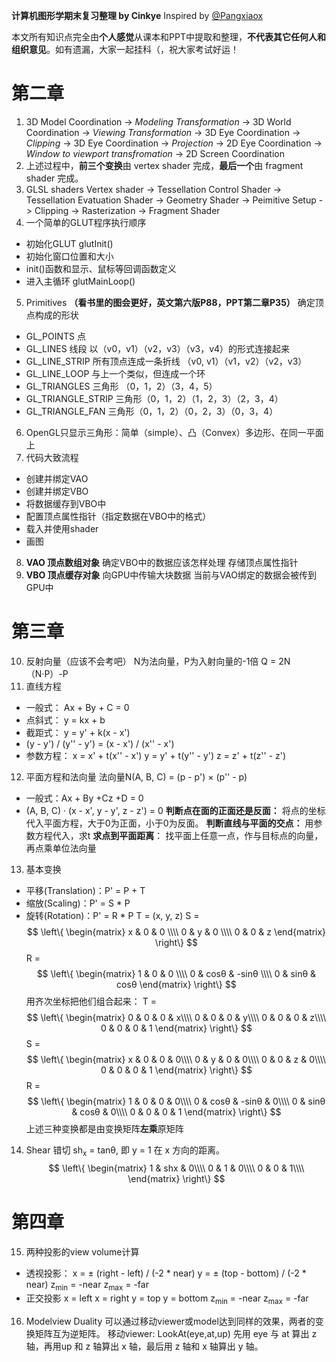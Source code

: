 **计算机图形学期末复习整理 by Cinkye**
Inspired by [@Pangxiaox](https://github.com/Pangxiaox)

本文所有知识点完全由**个人感觉**从课本和PPT中提取和整理，**不代表其它任何人和组织意见**。如有遗漏，大家一起挂科（，祝大家考试好运！
# 第二章
1. 3D Model Coordination -> *Modeling Transformation* -> 3D World Coordination -> *Viewing Transformation* -> 3D Eye Coordination -> *Clipping* -> 3D Eye Coordination -> *Projection* -> 2D Eye Coordination -> *Window to viewport transfromation* -> 2D Screen Coordination
2. 上述过程中，**前三个变换**由 vertex shader 完成，**最后一个**由 fragment shader 完成。
3. GLSL shaders
Vertex shader -> Tessellation Control Shader -> Tessellation Evatuation Shader -> Geometry Shader -> Peimitive Setup -> Clipping -> Rasterization -> Fragment Shader
4. 一个简单的GLUT程序执行顺序
- 初始化GLUT glutInit()
- 初始化窗口位置和大小
- init()函数和显示、鼠标等回调函数定义
- 进入主循环 glutMainLoop()
5. Primitives
**（看书里的图会更好，英文第六版P88，PPT第二章P35）**
确定顶点构成的形状
- GL_POINTS 点
- GL_LINES 线段 以（v0，v1）（v2，v3）（v3，v4）的形式连接起来
- GL_LINE_STRIP 所有顶点连成一条折线 （v0, v1）（v1，v2）（v2，v3）
- GL_LINE_LOOP 与上一个类似，但连成一个环
- GL_TRIANGLES 三角形 （0，1，2）（3，4，5）
- GL_TRIANGLE_STRIP 三角形（0，1，2）（1，2，3）（2，3，4）
- GL_TRIANGLE_FAN 三角形（0，1，2）（0，2，3）（0，3，4）
6. OpenGL只显示三角形：简单（simple）、凸（Convex）多边形、在同一平面上
7. 代码大致流程
- 创建并绑定VAO
- 创建并绑定VBO
- 将数据缓存到VBO中
- 配置顶点属性指针（指定数据在VBO中的格式）
- 载入并使用shader
- 画图
8. **VAO 顶点数组对象**
确定VBO中的数据应该怎样处理
存储顶点属性指针
9. **VBO 顶点缓存对象**
向GPU中传输大块数据
当前与VAO绑定的数据会被传到GPU中

# 第三章
10. 反射向量（应该不会考吧）
N为法向量，P为入射向量的-1倍
Q = 2N（N·P）-P
11. 直线方程
- 一般式： Ax + By + C = 0
- 点斜式： y = kx + b
- 截距式： y = y' + k(x - x')
- (y - y') / (y'' - y') = (x - x') / (x'' - x')
- 参数方程：
  x = x' + t(x'' - x') 
  y = y' + t(y'' - y') 
  z = z' + t(z'' - z') 
12. 平面方程和法向量
法向量N(A, B, C) = (p - p') × (p'' - p)
- 一般式：Ax + By +Cz +D = 0
- (A, B, C) · (x - x', y - y', z - z') = 0
**判断点在面的正面还是反面：**
将点的坐标代入平面方程，大于0为正面，小于0为反面。
**判断直线与平面的交点：**
用参数方程代入，求t
**求点到平面距离**：
找平面上任意一点，作与目标点的向量，再点乘单位法向量
13. 基本变换
- 平移(Translation)：P' = P + T
- 缩放(Scaling)：P' = S * P
- 旋转(Rotation)：P' = R * P
T = (x, y, z)
S = $$
 \left\{
 \begin{matrix}
   x & 0 & 0 \\\\
   0 & y & 0 \\\\
   0 & 0 & z
  \end{matrix}
  \right\} 
$$
R = $$
 \left\{
 \begin{matrix}
   1 & 0 & 0 \\\\
   0 & cosθ & -sinθ \\\\
   0 & sinθ & cosθ
  \end{matrix}
  \right\}
$$
用齐次坐标把他们组合起来：
T = $$
 \left\{
 \begin{matrix}
   0 & 0 & 0 & x\\\\
   0 & 0 & 0 & y\\\\
   0 & 0 & 0 & z\\\\
   0 & 0 & 0 & 1
  \end{matrix}
  \right\} 
$$
S = $$
 \left\{
 \begin{matrix}
   x & 0 & 0 & 0\\\\
   0 & y & 0 & 0\\\\
   0 & 0 & z & 0\\\\
   0 & 0 & 0 & 1
  \end{matrix}
  \right\} 
$$
R = $$
 \left\{
 \begin{matrix}
   1 & 0 & 0 & 0\\\\
   0 & cosθ & -sinθ & 0\\\\
   0 & sinθ & cosθ & 0\\\\
   0 & 0 & 0 & 1
  \end{matrix}
  \right\} 
$$
上述三种变换都是由变换矩阵**左乘**原矩阵
14. Shear 错切
sh<sub>x</sub> = tanθ, 即 y = 1 在 x 方向的距离。
$$
 \left\{
 \begin{matrix}
   1 & shx & 0\\\\
   0 & 1 & 0\\\\
   0 & 0 & 1\\\\
  \end{matrix}
  \right\} 
$$
# 第四章
15. 两种投影的view volume计算
- 透视投影：
x = ± (right - left) / (-2 * near)
y = ± (top - bottom) / (-2 * near)
z<sub>min</sub> = -near
z<sub>max</sub> = -far
- 正交投影
x = left
x = right
y = top 
y = bottom
z<sub>min</sub> = -near
z<sub>max</sub> = -far
16. Modelview Duality
可以通过移动viewer或model达到同样的效果，两者的变换矩阵互为逆矩阵。
移动viewer: LookAt(eye,at,up)
先用 eye 与 at 算出 z 轴，再用up 和 z 轴算出 x 轴，最后用 z 轴和 x 轴算出 y 轴。